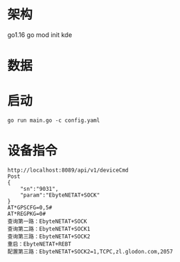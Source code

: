 # 架构
go1.16
go mod init kde

# 数据

# 启动
```
go run main.go -c config.yaml
```
# 设备指令
```
http://localhost:8089/api/v1/deviceCmd
Post
{
    "sn":"9031",
    "param":"EbyteNETAT+SOCK"
}
AT*GPSCFG=0,5#
AT*REGPKG=0#
查询第一路：EbyteNETAT+SOCK
查询第二路：EbyteNETAT+SOCK1
查询第三路：EbyteNETAT+SOCK2
重启：EbyteNETAT+REBT
配置第三路：EbyteNETAT+SOCK2=1,TCPC,zl.glodon.com,2057

```
